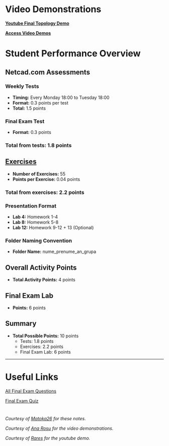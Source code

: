 # Video Demonstrations

**[Youtube Final Topology Demo](https://www.youtube.com/watch?v=qbYv0qIBlT8)**

**[Access Video Demos](https://drive.google.com/drive/u/1/folders/1oSHqeWMYrmbEs0ciBt40iKCPVCFbJpaU)**

# Student Performance Overview

## Netcad.com Assessments

### Weekly Tests
- **Timing:** Every Monday 18:00 to Tuesday 18:00
- **Format:** 0.3 points per test
- **Total:** 1.5 points

### Final Exam Test
- **Format:** 0.3 points

### Total from tests: 1.8 points

## [Exercises](https://mdragan-fmi.ro/) 

- **Number of Exercises:** 55
- **Points per Exercise:** 0.04 points

### Total from exercises: 2.2 points

### Presentation Format
- **Lab 4:** Homework 1-4
- **Lab 8:** Homework 5-8
- **Lab 12:** Homework 9-12 + 13 (Optional)

### Folder Naming Convention
- **Folder Name:** nume_prenume_an_grupa

## Overall Activity Points

- **Total Activity Points:** 4 points

## Final Exam Lab

- **Points:** 6 points

## Summary

- **Total Possible Points:** 10 points
  - Tests: 1.8 points
  - Exercises: 2.2 points
  - Final Exam Lab: 6 points
---

# Useful Links

[All Final Exam Questions](https://itexamanswers.net/ccna-1-v7-0-final-exam-answers-test-online.html)

[Final Exam Quiz](https://quizglobal.com/playquiz/CCNA%201%20ITN%20v7%20Final%20Exam)
#

*Courtesy of [Matoka26](https://github.com/Matoka26) for these notes.*

*Courtesy of [Ana Rosu](https://github.com/ana-rosu) for the video demonstrations.*

*Courtesy of [Rares](https://github.com/rarese19) for the youtube demo.*